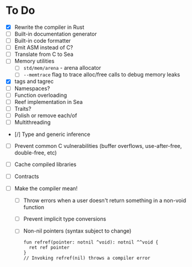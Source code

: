 # To Do

- [x] Rewrite the compiler in Rust
- [ ] Built-in documentation generator
- [ ] Built-in code formatter
- [ ] Emit ASM instead of C?
- [ ] Translate from C to Sea
- [ ] Memory utilities
  - [ ] `std/mem/arena` - arena allocator
  - [ ] `--memtrace` flag to trace alloc/free calls to debug memory leaks
- [x] tags and tagrec
- [ ] Namespaces?
- [ ] Function overloading
- [ ] Reef implementation in Sea
- [ ] Traits?
- [ ] Polish or remove each/of
- [ ] Multithreading
- [/] Type and generic inference
- [ ] Prevent common C vulnerabilities (buffer overflows, use-after-free, double-free, etc)
- [ ] Cache compiled libraries
- [ ] Contracts

- [ ] Make the compiler mean!

  - [ ] Throw errors when a user doesn't return something in a non-void function
  - [ ] Prevent implicit type conversions
  - [ ] Non-nil pointers (syntax subject to change)

    ```sea
    fun refref(pointer: notnil ^void): notnil ^^void {
      ret ref pointer
    }
    // Invoking refref(nil) throws a compiler error
    ```
